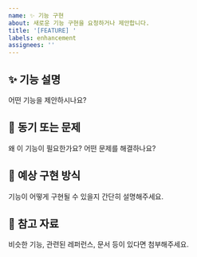 ```yaml
---
name: ✨ 기능 구현
about: 새로운 기능 구현을 요청하거나 제안합니다.
title: '[FEATURE] '
labels: enhancement
assignees: ''
---
```


## ✨ 기능 설명

어떤 기능을 제안하시나요?

## 🤔 동기 또는 문제

왜 이 기능이 필요한가요? 어떤 문제를 해결하나요?

## 🔧 예상 구현 방식

기능이 어떻게 구현될 수 있을지 간단히 설명해주세요.

## 📝 참고 자료

비슷한 기능, 관련된 레퍼런스, 문서 등이 있다면 첨부해주세요.
